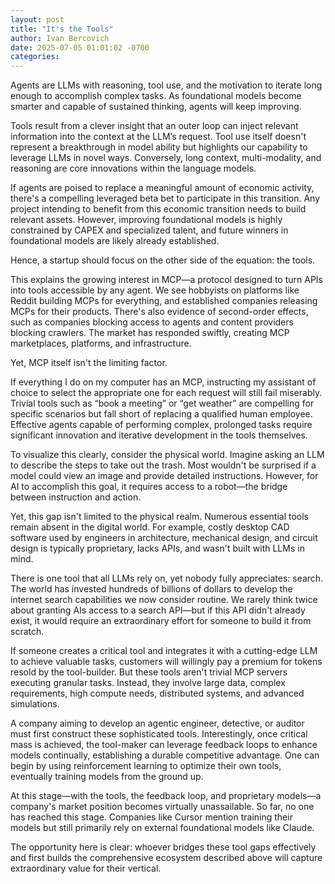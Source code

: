 ```yaml
---
layout: post
title: "It's the Tools"
author: Ivan Bercovich
date: 2025-07-05 01:01:02 -0700
categories:
---
```


Agents are LLMs with reasoning, tool use, and the motivation to iterate long enough to accomplish complex tasks. As foundational models become smarter and capable of sustained thinking, agents will keep improving.

Tools result from a clever insight that an outer loop can inject relevant information into the context at the LLM’s request. Tool use itself doesn't represent a breakthrough in model ability but highlights our capability to leverage LLMs in novel ways. Conversely, long context, multi-modality, and reasoning are core innovations within the language models.

If agents are poised to replace a meaningful amount of economic activity, there's a compelling leveraged beta bet to participate in this transition. Any project intending to benefit from this economic transition needs to build relevant assets. However, improving foundational models is highly constrained by CAPEX and specialized talent, and future winners in foundational models are likely already established.

Hence, a startup should focus on the other side of the equation: the tools.

This explains the growing interest in MCP—a protocol designed to turn APIs into tools accessible by any agent. We see hobbyists on platforms like Reddit building MCPs for everything, and established companies releasing MCPs for their products. There's also evidence of second-order effects, such as companies blocking access to agents and content providers blocking crawlers. The market has responded swiftly, creating MCP marketplaces, platforms, and infrastructure.

Yet, MCP itself isn't the limiting factor.

If everything I do on my computer has an MCP, instructing my assistant of choice to select the appropriate one for each request will still fail miserably. Trivial tools such as “book a meeting” or “get weather” are compelling for specific scenarios but fall short of replacing a qualified human employee. Effective agents capable of performing complex, prolonged tasks require significant innovation and iterative development in the tools themselves.

To visualize this clearly, consider the physical world. Imagine asking an LLM to describe the steps to take out the trash. Most wouldn't be surprised if a model could view an image and provide detailed instructions. However, for AI to accomplish this goal, it requires access to a robot—the bridge between instruction and action.

Yet, this gap isn't limited to the physical realm. Numerous essential tools remain absent in the digital world. For example, costly desktop CAD software used by engineers in architecture, mechanical design, and circuit design is typically proprietary, lacks APIs, and wasn't built with LLMs in mind.

There is one tool that all LLMs rely on, yet nobody fully appreciates: search. The world has invested hundreds of billions of dollars to develop the internet search capabilities we now consider routine. We rarely think twice about granting AIs access to a search API—but if this API didn't already exist, it would require an extraordinary effort for someone to build it from scratch.

If someone creates a critical tool and integrates it with a cutting-edge LLM to achieve valuable tasks, customers will willingly pay a premium for tokens resold by the tool-builder. But these tools aren't trivial MCP servers executing granular tasks. Instead, they involve large data, complex requirements, high compute needs, distributed systems, and advanced simulations.

A company aiming to develop an agentic engineer, detective, or auditor must first construct these sophisticated tools. Interestingly, once critical mass is achieved, the tool-maker can leverage feedback loops to enhance models continually, establishing a durable competitive advantage. One can begin by using reinforcement learning to optimize their own tools, eventually training models from the ground up.

At this stage—with the tools, the feedback loop, and proprietary models—a company's market position becomes virtually unassailable. So far, no one has reached this stage. Companies like Cursor mention training their models but still primarily rely on external foundational models like Claude.

The opportunity here is clear: whoever bridges these tool gaps effectively and first builds the comprehensive ecosystem described above will capture extraordinary value for their vertical.
